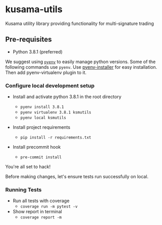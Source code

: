 # kusama-utils
Kusama utility library providing functionality for multi-signature trading

## Pre-requisites

 - Python 3.8.1 (preferred)

We suggest using [`pyenv`](https://github.com/pyenv/pyenv-virtualenv) to easily manage python versions. Some of the following commands use `pyenv`.
Use [pyenv-installer](https://github.com/pyenv/pyenv-installer) for easy installation. Then add pyenv-virtualenv plugin to it.

### Configure local development setup

 - Install and activate python 3.8.1 in the root directory
    - `pyenv install 3.8.1`
    - `pyenv virtualenv 3.8.1 ksmutils`
    - `pyenv local ksmutils`

 - Install project requirements
    - `pip install -r requirements.txt`

 - Install precommit hook
    - `pre-commit install`

You're all set to hack!

Before making changes, let's ensure tests run successfully on local.

### Running Tests

 - Run all tests with coverage
    - `coverage run -m pytest -v`
 - Show report in terminal
    - `coverage report -m`
